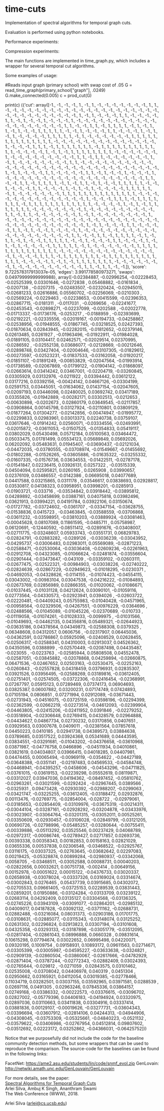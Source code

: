 # time-cuts
Implementation of spectral algorithms for temporal graph cuts.

Evaluation is performed using python notebooks.

Performance experiments:

Compression experiments:

The main functions are implemented in time_graph.py, which includes a wrapper for several temporal cut algorithms.

Some examples of usage:

#Reads input graph (primary school) with swap cost of .05
G = read_time_graph(primary_school["graph"], .0249)
G.make_connected(0.005)
c = prod_cut(G)

print(c)
({'cut': array([-1., -1., -1., -1.,  1., -1.,  1., -1., -1., -1., -1., -1., -1.,
         -1.,  1.,  1., -1., -1., -1., -1., -1., -1., -1., -1., -1., -1.,
         -1., -1., -1., -1., -1., -1., -1., -1., -1., -1., -1., -1., -1.,
         -1., -1., -1., -1., -1., -1., -1., -1.,  1., -1.,  1., -1., -1.,
         -1.,  1.,  1., -1., -1., -1., -1.,  1.,  1., -1.,  1., -1., -1.,
          1., -1., -1., -1.,  1., -1., -1., -1., -1., -1., -1., -1., -1.,
         -1., -1., -1., -1., -1., -1., -1., -1., -1., -1., -1.,  1.,  1.,
         -1., -1.,  1.,  1., -1.,  1.,  1.,  1.,  1., -1.,  1., -1.,  1.,
          1., -1.,  1., -1., -1.,  1.,  1.,  1.,  1.,  1., -1., -1.,  1.,
         -1., -1., -1.,  1.,  1., -1., -1., -1.,  1., -1.,  1., -1.,  1.,
         -1., -1., -1., -1.,  1.,  1.,  1.,  1.,  1., -1.,  1., -1., -1.,
         -1., -1., -1., -1.,  1.,  1.,  1.,  1.,  1.,  1.,  1.,  1.,  1.,
          1.,  1.,  1.,  1.,  1., -1., -1., -1., -1., -1., -1., -1., -1.,
         -1., -1., -1., -1., -1., -1.,  1., -1., -1., -1.,  1.,  1.,  1.,
         -1.,  1.,  1.,  1.,  1.,  1.,  1.,  1., -1.,  1.,  1.,  1.,  1.,
          1.,  1.,  1.,  1.,  1.,  1.,  1.,  1., -1., -1., -1., -1.,  1.,
         -1.,  1., -1.,  1.,  1.,  1.,  1.,  1.,  1.,  1.,  1., -1., -1.,
         -1., -1., -1., -1.,  1., -1., -1., -1., -1., -1., -1., -1., -1.,
         -1.,  1.,  1., -1.,  1.,  1., -1., -1., -1., -1., -1., -1.,  1.,
         -1.,  1., -1., -1., -1., -1., -1., -1., -1.,  1.,  1., -1., -1.,
         -1., -1., -1., -1., -1., -1., -1., -1., -1., -1., -1., -1., -1.,
         -1., -1., -1., -1., -1., -1., -1., -1., -1., -1., -1., -1., -1.,
         -1., -1., -1.,  1., -1.,  1., -1., -1., -1.,  1.,  1., -1., -1.,
         -1., -1.,  1.,  1., -1.,  1., -1., -1.,  1., -1., -1., -1.,  1.,
         -1., -1., -1., -1., -1., -1., -1., -1., -1., -1., -1., -1., -1.,
         -1., -1., -1., -1., -1., -1.,  1.,  1., -1., -1.,  1.,  1., -1.,
          1.,  1.,  1.,  1., -1.,  1., -1.,  1.,  1., -1.,  1., -1., -1.,
          1.,  1.,  1.,  1.,  1., -1., -1.,  1., -1., -1., -1.,  1.,  1.,
         -1., -1., -1.,  1., -1.,  1., -1.,  1., -1., -1., -1., -1.,  1.,
          1.,  1.,  1.,  1., -1.,  1., -1., -1., -1., -1., -1., -1.,  1.,
          1.,  1.,  1.,  1.,  1.,  1.,  1.,  1.,  1.,  1.,  1.,  1.,  1.,
         -1., -1., -1., -1., -1., -1., -1., -1., -1., -1., -1., -1., -1.,
         -1.,  1., -1., -1., -1.,  1.,  1.,  1., -1.,  1.,  1.,  1.,  1.,
          1.,  1.,  1., -1.,  1.,  1.,  1.,  1.,  1.,  1.,  1.,  1.,  1.,
          1.,  1.,  1., -1., -1., -1., -1.,  1., -1.,  1., -1.,  1.,  1.,
          1.,  1.,  1.,  1.,  1., -1., -1., -1., -1., -1., -1., -1.,  1.,
         -1., -1., -1., -1., -1., -1., -1., -1., -1.,  1.,  1., -1.,  1.,
          1., -1., -1., -1., -1., -1., -1.,  1., -1.,  1., -1., -1., -1.,
         -1., -1., -1., -1.,  1., -1., -1., -1., -1., -1., -1., -1., -1.,
         -1., -1., -1., -1., -1., -1., -1., -1., -1., -1., -1., -1., -1.,
         -1., -1., -1., -1., -1., -1., -1., -1., -1., -1., -1.,  1., -1.,
          1., -1., -1., -1.,  1.,  1., -1., -1., -1., -1.,  1.,  1., -1.,
          1., -1., -1.,  1., -1., -1., -1.,  1., -1., -1., -1., -1., -1.,
         -1., -1., -1., -1., -1., -1., -1., -1., -1., -1., -1., -1., -1.,
         -1.,  1.,  1., -1., -1.,  1.,  1., -1.,  1.,  1.,  1.,  1., -1.,
          1., -1.,  1.,  1., -1.,  1., -1., -1.,  1.,  1.,  1.,  1.,  1.,
         -1., -1.,  1., -1., -1., -1.,  1.,  1., -1., -1., -1.,  1., -1.,
          1., -1.,  1., -1., -1., -1., -1.,  1.,  1.,  1.,  1.,  1., -1.,
          1., -1., -1., -1., -1., -1., -1.,  1.,  1.,  1.,  1.,  1.,  1.,
          1.,  1.,  1.,  1.,  1.,  1.,  1.,  1., -1., -1., -1., -1., -1.,
         -1., -1., -1., -1., -1., -1., -1., -1., -1.,  1., -1., -1., -1.,
          1.,  1.,  1., -1.,  1.,  1.,  1.,  1.,  1.,  1.,  1., -1.,  1.,
          1.,  1.,  1.,  1.,  1.,  1.,  1.,  1.,  1.,  1.,  1., -1., -1.,
         -1., -1.,  1., -1.,  1., -1.,  1.,  1.,  1.,  1.,  1.,  1.,  1.,
         -1., -1., -1., -1., -1., -1., -1.,  1., -1., -1., -1., -1., -1.,
         -1., -1., -1., -1.,  1.,  1., -1.,  1.,  1., -1., -1.]),
  'score': 9.722578317913037e-05,
  'edges': 3.991778580973271,
  'swaps': 0.04979999999999988},
 array([-0.02384887, -0.02996254, -0.02228453, -0.02525399,  0.03301646,
        -0.0272838 ,  0.05468882, -0.0161834 , -0.0207138 , -0.0207315 ,
        -0.02483507, -0.02320424, -0.02945015, -0.02681233,  0.02616886,
         0.05560702, -0.02256069, -0.0210303 , -0.02569224, -0.0229463 ,
        -0.02238653, -0.00415599, -0.02396353, -0.02867715, -0.0181311 ,
        -0.0117031 , -0.0269656 , -0.02241677, -0.02453543, -0.02898271,
        -0.02237099, -0.0202588 , -0.02022778, -0.01713337, -0.01736176,
        -0.0253217 , -0.0188959 , -0.02393699, -0.02192221, -0.02335556,
        -0.02019167, -0.00194733, -0.04258867, -0.02538956, -0.01948555,
        -0.01867745, -0.03218525,  0.02427393, -0.01870634,  0.02843945,
        -0.02282015, -0.01812652, -0.02379146,  0.02613485,  0.0261927 ,
        -0.01963496, -0.01922911, -0.01984028, -0.01891105,  0.03104417,
         0.02462571, -0.02029514,  0.02370995, -0.0286592 , -0.02552138,
         0.03686077, -0.02128669, -0.00212646, -0.02898748,  0.03427404,
        -0.02004646, -0.03107305, -0.01829612, -0.00273597, -0.02523231,
        -0.01837533, -0.03162058, -0.01920217, -0.01851107, -0.01891249,
        -0.00853829, -0.02047564, -0.01993914, -0.01738589, -0.02067869,
        -0.01799122, -0.01904142, -0.01868097, -0.02663614,  0.03414242,
         0.03467001, -0.02204719, -0.03260845,  0.03305929,  0.03132976,
        -0.0211922 ,  0.03394442,  0.03612122,  0.03177216,  0.03392156,
        -0.00424142,  0.04667126, -0.03304199,  0.02591753,  0.03445051,
        -0.01634062,  0.01437154, -0.02047605, -0.02097193,  0.03446098,
         0.02480025,  0.03692742,  0.03417189,  0.03355826, -0.01942889,
        -0.00282171,  0.03302513, -0.0212653 , -0.00630898, -0.0202673 ,
         0.02860179,  0.03649545, -0.02117857, -0.03908864,  0.00145798,
         0.03127924, -0.02110801,  0.03809129, -0.01877264,  0.01304277,
        -0.02142856, -0.00474947, -0.01995772, -0.02299833,  0.02983961,
         0.03013373,  0.02240738,  0.03759107,  0.03617646, -0.01914242,
         0.02560071, -0.03334556, -0.02493991, -0.02015872, -0.03611053,
        -0.01507525, -0.01354833,  0.05419117,  0.03802029,  0.05430498,
         0.05712184,  0.05100563,  0.03464472,  0.05033475,  0.01781499,
         0.05534123,  0.05689849,  0.05692026,  0.06202092,  0.05483631,
         0.01945407, -0.03690437, -0.02121034, -0.04472035, -0.03780555,
        -0.03708974, -0.01549667, -0.01455692, -0.01802288, -0.01526265,
        -0.03605886, -0.01635322, -0.03255332, -0.01607335, -0.01576736,
         0.03634553, -0.01422511, -0.02787178, -0.01541847,  0.02236415,
         0.03926131,  0.0257322 , -0.03515339,  0.04504094,  0.02595821,
         0.0260165 ,  0.0265908 ,  0.03990657,  0.02376109,  0.03486557,
        -0.0142386 ,  0.06695018,  0.04077689,  0.04417588,  0.03215865,
         0.0311178 ,  0.03546617,  0.03838693,  0.02928817,  0.03530817,
         0.04138323,  0.03958951,  0.03998201, -0.0285913 , -0.01903721,
        -0.033716  , -0.03534842,  0.03918442, -0.03895812,  0.04289892,
        -0.03458699,  0.03887161,  0.04075818,  0.03982496,  0.03621913,
         0.03994221,  0.04191784,  0.03922106,  0.03150674, -0.01727782,
        -0.03724602, -0.0361707 , -0.03347154, -0.03628755, -0.01538836,
         0.0415723 , -0.03463845, -0.03588559, -0.03706868, -0.03611232,
        -0.03598951, -0.03810203, -0.03889924, -0.03081463, -0.00045628,
         0.08107089,  0.11861595, -0.0485711 ,  0.05758987,  0.06120691,
        -0.12440592, -0.08511412, -0.02891676, -0.03408007, -0.02711775,
        -0.03248607,  0.05933743, -0.03551731,  0.06829783, -0.02824791,
        -0.02883282, -0.0289126 , -0.03036239, -0.03043952, -0.04295737,
        -0.03006483,  0.02983011,  0.05569089, -0.02871223, -0.02588471,
        -0.02530064, -0.03036408, -0.02609236, -0.02261963, -0.02912708,
        -0.04323085, -0.01066624, -0.02481874, -0.03556604, -0.02901444,
        -0.03473647, -0.043109  , -0.03359102, -0.02603111, -0.02677475,
        -0.02522321, -0.00984903, -0.03038226, -0.02740222, -0.02824639,
        -0.02867229, -0.02949623, -0.01018295, -0.0230371 , -0.04692053,
        -0.04328626, -0.0114155 , -0.01074423, -0.04554115,  0.03043002,
        -0.00983104,  0.03047538, -0.04216222, -0.01084893, -0.02673769,
         0.02856989,  0.02866355, -0.01020062, -0.01086671, -0.01037445,
        -0.01031128,  0.04212624,  0.03090101, -0.01059116,  0.02773564,
        -0.04330573, -0.02923941,  0.0394026 , -0.02603722, -0.02220481,
        -0.04409243,  0.05755983, -0.01040428, -0.04571965, -0.00958564,
        -0.02329506, -0.04267551, -0.00976229, -0.0364696 , -0.02488566,
        -0.01045089, -0.01045226, -0.02370689, -0.010733  , -0.01119058,
        -0.01074261, -0.01028333, -0.0099975 , -0.01031566, -0.01049693,
        -0.04462135,  0.04356816,  0.05489321, -0.02644923, -0.03635186,
         0.04378564,  0.04349873, -0.02588308,  0.0379325 ,  0.06348608,
         0.04312057,  0.0606756 , -0.02317907,  0.06445036, -0.04362591,
         0.02786867,  0.05925096, -0.02408529,  0.02628455, -0.02506317,
        -0.02588341,  0.04310003,  0.02913037,  0.04526362,  0.04350596,
         0.0388899 , -0.02570449, -0.02087498,  0.04435487, -0.023055  ,
        -0.0223763 , -0.02585944,  0.05808508,  0.04552478, -0.02587051,
        -0.03845882, -0.02078868,  0.04259894, -0.02660875,  0.06471536,
        -0.02467652,  0.02503163, -0.02530475, -0.02252163, -0.0260843 ,
        -0.02557828,  0.04318459,  0.03796931,  0.02835307,  0.03921526,
         0.03956495, -0.02588269,  0.03189816, -0.03612405, -0.02751401,
        -0.02574505, -0.03722306, -0.02416454, -0.02368991,  0.07267797,
         0.05915123,  0.07289469,  0.07374173,  0.06904693,  0.03825387,
         0.06007882,  0.03200231,  0.07174749,  0.07424893,  0.07105194,
         0.0806851 ,  0.07271994,  0.02912089, -0.03671443, -0.02731943,
        -0.04516075, -0.03725159, -0.03598196, -0.02294399, -0.02362599,
        -0.02662219, -0.02273514, -0.04612093, -0.02399904, -0.04463805,
        -0.02415206, -0.02411952,  0.0391846 , -0.02279252, -0.03518904,
        -0.02306648,  0.02769415,  0.04328579,  0.02964888, -0.04434627,
         0.04867734,  0.02730232,  0.03170856,  0.0407651 ,  0.03929563,
         0.03007678,  0.0409011 , -0.02381564,  0.07857618,  0.04450223,
         0.0410185 ,  0.02941738,  0.04389573,  0.03884638,  0.03789685,
         0.03517522,  0.03924368,  0.05341689,  0.04443595,  0.03834551,
        -0.03291681, -0.01043202, -0.04376658, -0.03610968,  0.03871987,
        -0.04776758,  0.0466896 , -0.04511934,  0.04010861,  0.03821619,
         0.04034807,  0.03966415,  0.04018285,  0.04407981,  0.04474455,
         0.00065494, -0.00969119, -0.0354622 , -0.04427189, -0.03648388,
        -0.0351141 , -0.02197483,  0.04569533, -0.04584748, -0.04468941,
        -0.04395257, -0.0458606 , -0.04543296, -0.04711825, -0.03761015,
        -0.03619153, -0.02239298,  0.05552619,  0.08119871, -0.03312027,
         0.03947036,  0.04194362, -0.08497452, -0.05810762, -0.02963261,
        -0.03021599, -0.0292424 , -0.02967445,  0.0389566 , -0.0325931 ,
         0.09473428, -0.02930392, -0.02988207, -0.0299063 , -0.03421747,
        -0.03225255, -0.03612405, -0.03188472,  0.02932876,  0.00113476,
        -0.02769775, -0.02854004, -0.028722  , -0.02979061, -0.03185653,
        -0.02854409, -0.03109976, -0.03675319, -0.00214311, -0.03044104,
        -0.03287161, -0.02928292, -0.03204878, -0.03433976, -0.03023907,
        -0.03064764, -0.03201315, -0.03052011,  0.00525261, -0.03350609,
        -0.02930457, -0.03106028, -0.02849799, -0.03121205,  0.00690726,
        -0.02798996, -0.05485257, -0.03280644, -0.00755411, -0.00339886,
        -0.05113292,  0.03525546,  0.00237429,  0.04068789, -0.02972317,
        -0.00086746, -0.02789427,  0.02717857,  0.02693736,  0.00393338,
         0.00358343,  0.00182853,  0.00158163,  0.02821029,  0.03655336,
         0.00537838,  0.02306548, -0.03468522, -0.02925767,  0.03116175,
        -0.03037325, -0.02763645, -0.03682642,  0.02297083,  0.00219425,
        -0.05328874,  0.00899284, -0.02980937, -0.03342068,  0.0058705 ,
        -0.03468511, -0.03052588,  0.00088731,  0.00040203, -0.02822656,
         0.00032621,  0.00751738, -0.002414  ,  0.00649156,  0.00152978,
        -0.00051622,  0.00015122, -0.04376733,  0.03020337,  0.02658938,
        -0.03078024, -0.03337326,  0.03169024,  0.03314674, -0.03002843,
         0.0276465 ,  0.05437739,  0.03915685,  0.04302072, -0.02705533,
         0.09661405, -0.03725153,  0.02289539,  0.03831443, -0.02859201,
         0.01950886, -0.03124284, -0.03133709,  0.03239122,  0.02683114,
         0.04292409,  0.03135127,  0.03304568, -0.03136325, -0.02745226,
         0.03943109, -0.03091077, -0.02864201, -0.02985132,  0.04009017,
         0.04187828, -0.03092132, -0.03711162, -0.02688731,  0.02882488,
        -0.03216084,  0.08031373, -0.02903186,  0.01701775, -0.03108631,
        -0.02885077, -0.03115343, -0.03148074,  0.03125252,  0.02631302,
         0.02296824,  0.02913823,  0.03307194, -0.03101608,  0.04325358,
        -0.03293133, -0.03187898, -0.03051779, -0.03512095, -0.02817404,
        -0.02861043,  0.08996888,  0.0660328 ,  0.09831614,  0.10615298,
         0.07794674,  0.03022652,  0.06995498,  0.04220071,  0.09320195,
         0.1009754 ,  0.09158931,  0.10893172,  0.09611563,  0.02714671,
        -0.03305399, -0.03005987, -0.04595227, -0.03633638, -0.0324821 ,
        -0.02909139, -0.02860504, -0.03860067, -0.02617666, -0.04782929,
        -0.02871404, -0.03787244, -0.02772343, -0.02882409,  0.03024393,
        -0.02765644, -0.029812  , -0.0271059 ,  0.02843575,  0.03101462,
         0.02535008, -0.03708042,  0.04406978,  0.040319  ,  0.0451304 ,
         0.02950662,  0.03165921,  0.04112054,  0.03019385, -0.02778466,
         0.11034719,  0.03282501,  0.03037155,  0.03592965,  0.03971581,
         0.0288539 ,  0.02697116,  0.0491305 ,  0.02963246,  0.07845336,
         0.03864157,  0.02749168, -0.03386332, -0.00222573, -0.03376615,
        -0.03096702,  0.02827002, -0.05779396,  0.04406183, -0.04194924,
         0.03320975,  0.02897036,  0.03110663,  0.03411838,  0.03304916,
         0.03337414,  0.03881836,  0.00129107, -0.00019626, -0.03277731,
        -0.03604343, -0.03396694, -0.03607912, -0.02814106,  0.04244313,
        -0.04944906, -0.04308045, -0.03753309, -0.05325661, -0.04840223,
        -0.0521132 , -0.03579622, -0.03406986, -0.02767954,  0.04512814,
         0.09807602, -0.03512692,  0.02223172,  0.03252862, -0.04366031,
        -0.06425752]))


Notice that we purposefully did not include the code for the baseline community detection methods, 
but some wrappers that can be used  to reproduce the comparison. The source-code for the baselines 
can be found in the following links:

FacetNet: https://ame2.asu.edu/students/lin/code/snmf_evol.zip
GenLovain: http://netwiki.amath.unc.edu/GenLouvain/GenLouvain 

For more details, see the paper:  
[Spectral Algorithms for Temporal Graph Cuts ](http://www.cs.ucsb.edu/~arlei/pubs/www18.pdf "")  
Arlei Silva, Ambuj K Singh, Ananthram Swami  
The Web Conference (WWW), 2018. 

Arlei Silva (arlei@cs.ucsb.edu)
